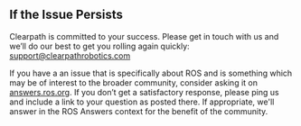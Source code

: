 ## If the Issue Persists

Clearpath is committed to your success. 
Please get in touch with us and we’ll do our best to get you rolling again quickly: <support@clearpathrobotics.com>

If you have a an issue that is specifically about ROS and is something which may be of interest to the broader community, consider asking it on [answers.ros.org](https://answers.ros.org). 
If you don’t get a satisfactory response, please ping us and include a link to your question as posted there. 
If appropriate, we'll answer in the ROS Answers context for the benefit of the community.